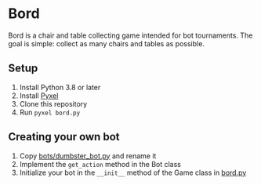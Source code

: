 # Bord

Bord is a chair and table collecting game intended for bot tournaments.
The goal is simple: collect as many chairs and tables as possible.

## Setup

1. Install Python 3.8 or later
2. Install [Pyxel](https://github.com/kitao/pyxel)
3. Clone this repository
4. Run `pyxel bord.py`

## Creating your own bot

1. Copy [bots/dumbster_bot.py](bots/dumbster_bot.py) and rename it
2. Implement the `get_action` method in the Bot class
3. Initialize your bot in the `__init__` method of the Game class in [bord.py](bord.py)
